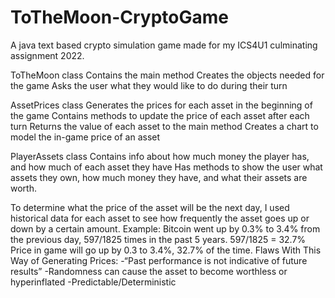 # ToTheMoon-CryptoGame
A java text based crypto simulation game made for my ICS4U1 culminating assignment 2022. 

ToTheMoon class
Contains the main method
Creates the objects needed for the game
Asks the user what they would like to do during their turn

AssetPrices class
Generates the prices for each asset in the beginning of the game
Contains methods to update the price of each asset after each turn
Returns the value of each asset to the main method
Creates a chart to model the in-game price of an asset

PlayerAssets class
Contains info about how much money the player has, and how much of each asset they have
Has methods to show the user what assets they own, how much money they have, and what their assets are worth.

To determine what the price of the asset will be the next day, I used historical data for each asset to see how frequently the asset goes up or down by a certain amount. 
Example: 
Bitcoin went up by 0.3% to 3.4% from the previous day, 597/1825 times in the past 5 years.
597/1825 = 32.7% Price in game will go up by 0.3 to 3.4%, 32.7% of the time.
Flaws With This Way of Generating Prices:
	-“Past performance is not indicative of future results”
	-Randomness can cause the asset to become worthless or hyperinflated
	-Predictable/Deterministic
